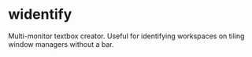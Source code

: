 # widentify
Multi-monitor textbox creator. Useful for identifying workspaces on tiling window managers without a bar.
